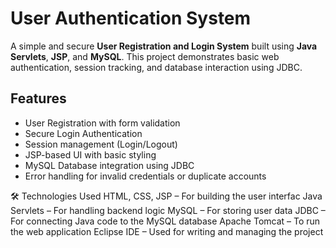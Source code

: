 # User Authentication System

A simple and secure **User Registration and Login System** built using **Java Servlets**, **JSP**, and **MySQL**. This project demonstrates basic web authentication, session tracking, and database interaction using JDBC.

## Features

- User Registration with form validation
- Secure Login Authentication
- Session management (Login/Logout)
- JSP-based UI with basic styling
- MySQL Database integration using JDBC
- Error handling for invalid credentials or duplicate accounts

🛠️ Technologies Used
HTML, CSS, JSP – For building the user interfac
Java Servlets – For handling backend logic
MySQL – For storing user data
JDBC – For connecting Java code to the MySQL database
Apache Tomcat – To run the web application
Eclipse IDE – Used for writing and managing the project
